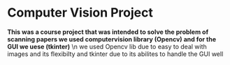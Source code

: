 # Computer Vision Project
**This was a course project that was intended to solve the problem of scanning papers we used computervision library (Opencv) and for the GUI we uese (tkinter)**
\n we used Opencv lib due to easy to deal with images and its flexibilty and tkinter due to its abilites to handle the GUI well 
